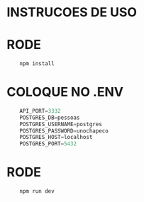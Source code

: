 # INSTRUCOES DE USO

# RODE 
```js
    npm install
```

# COLOQUE NO .ENV
```js
    API_PORT=3332   
    POSTGRES_DB=pessoas
    POSTGRES_USERNAME=postgres
    POSTGRES_PASSWORD=unochapeco
    POSTGRES_HOST=localhost
    POSTGRES_PORT=5432
```
# RODE 
```js
    npm run dev
```